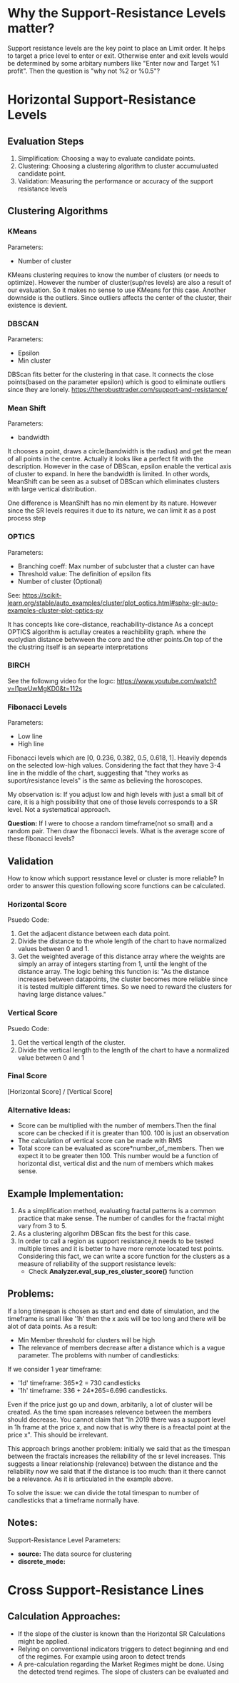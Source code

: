 # Why the Support-Resistance Levels matter?

Support resistance levels are the key point to place an Limit order. It helps to target a price level to enter or exit. Otherwise enter and exit levels would be determined by some arbitary numbers like "Enter now and Target %1 profit". Then the question is "why not %2 or %0.5"?

# Horizontal Support-Resistance Levels
## Evaluation Steps

1. Simplification: Choosing a way to evaluate candidate points.
1. Clustering: Choosing a clustering algorithm to cluster accumuluated candidate point.
1. Validation: Measuring the performance or accuracy of the support resistance levels

## Clustering Algorithms
### KMeans
Parameters:
- Number of cluster

KMeans clustering requires to know the number of clusters (or needs to optimize). However the number of cluster(sup/res levels) are also a result of our evaluation. So it makes no sense to use KMeans for this case. Another downside is the outliers. Since outliers affects the center of the cluster, their existence is devient.

### DBSCAN
Parameters:
- Epsilon
- Min cluster

DBScan fits better for the clustering in that case. It connects the close points(based on the parameter epsilon) which is good to eliminate outliers since they are lonely.
https://therobusttrader.com/support-and-resistance/

### Mean Shift
Parameters:
- bandwidth

It chooses a point, draws a circle(bandwidth is the radius) and get the mean of all points in the centre. Actually it looks like a perfect fit with the description. However in the case of DBScan, epsilon enable the vertical axis of cluster to expand. In here the bandwidth is limited. In other words, MeanShift can be seen as a subset of DBScan which eliminates clusters with large vertical distribution.

One difference is MeanShift has no min element by its nature. However since the SR levels requires it due to its nature, we can limit it as a post process step

### OPTICS
Parameters:
- Branching coeff: Max number of subcluster that a cluster can have
- Threshold value: The definition of epsilon fits
- Number of cluster (Optional)

See: https://scikit-learn.org/stable/auto_examples/cluster/plot_optics.html#sphx-glr-auto-examples-cluster-plot-optics-py

It has concepts lıke core-distance, reachability-distance
As a concept OPTICS algorithm is actullay creates a reachibility graph. where the euclydian distance betwween the core and the other points.On top of the the clustring itself is an sepearte interpretations

### BIRCH
See the followıng video for the logıc:
https://www.youtube.com/watch?v=l1pwUwMgKD0&t=112s

### Fibonacci Levels
Parameters:
- Low line
- High line

Fibonacci levels which are [0, 0.236, 0.382, 0.5, 0.618, 1]. Heavily depends on the selected low-high values. Considering the fact that they have 3-4 line in the middle of the chart, suggesting that "they works as suport/resistance levels" is the same as believing the horoscopes.

My observation is: If you adjust low and high levels with just a small bit of care, it is a high possibility that one of those levels corresponds to a SR level. Not a systematical approach.

**Question:** If I were to choose a random timeframe(not so small) and a random pair. Then draw the fibonacci levels. What is the average score of these fibonacci levels?

## Validation
How to know which support resıstance level or cluster is more reliable? In order to answer this question following score functions can be calculated.
### Horizontal Score
Psuedo Code:
1. Get the adjacent distance between each data point.
1. Divide the distance to the whole length of the chart to have normalized values between 0 and 1.
1. Get the weighted average of this distance array where the weights are simply an array of integers starting from 1, until the lenght of the distance array. The logic behing this function is: "As the distance increases between datapoints, the cluster becomes more reliable since it is tested multiple different times. So we need to reward the clusters for having large distance values."
### Vertical Score
Psuedo Code:
1. Get the vertical length of the cluster.
1. Divide the vertical length to the length of the chart to have a normalized value between 0 and 1

### Final Score
[Horizontal Score] / [Vertical Score]
### Alternative Ideas:
* Score can be multiplied with the number of members.Then the final score can be checked if it is greater than 100. 100 is just an observation
* The calculation of vertical score can be made with RMS
* Total score can be evaluated as score*number_of_members. Then we expect it to be greater then 100. This number would be a function of horizontal dist, vertical dist and the num of members which makes sense.

## Example Implementation:

1. As a simplification method, evaluating fractal patterns is a common practice that make sense. The number of candles for the fractal might vary from 3 to 5.
1. As a clustering algorihm DBScan fits the best for this case.
1. In order to call a region as support resistance,it needs to be tested multiple times and it is better to have more remote located test points. Considering this fact, we can write a score function for the clusters as a measure of reliability of the support resistance levels:
    - Check **Analyzer.eval_sup_res_cluster_score()** function

## Problems:
If a long timespan is chosen as start and end date of simulation, and the timeframe is small like '1h' then the x axis will be too long and there will be alot of data points. As a result:
* Min Member threshold for clusters will be high
* The relevance of members decrease after a distance which is a vague parameter.
The problems with number of candlesticks:

If we consider 1 year timeframe:
* '1d' timeframe: 365*2 = 730 candlesticks
* '1h' timeframe: 336 + 24*265=6.696  candlesticks.

Even if the price just go up and down, arbitarily, a lot of cluster will be created. As the time span increases relevence between the members should decrease. You cannot claim that "In 2019 there was a support level in 1h frame at the price x, and now that is why there is a freactal point at the price x". This should be irrelevant.
	
This approach brings another problem:
	initially we said that as the timespan between the fractals increases the reliability of the sr level increases. This suggests a linear relationship (relevance) between the distance and the reliability
now we said that if the distance is too much: than it there cannot be a relevance. As it is articulated in the example above.

To solve the issue: we can divide the total timespan to number of candlesticks that a timeframe normally have.

## Notes:
Support-Resistance Level Parameters:
* **source:** The data source for clustering
* **discrete_mode:** 


# Cross Support-Resistance Lines
## Calculation Approaches:
* If the slope of the cluster is known than the Horizontal SR Calculations might be applied.
* Relying on conventional indicators triggers to detect beginning and end of the regimes. For example using aroon to detect trends
* A pre-calculation regarding the Market Regimes might be done. Using the detected trend regimes. The slope of clusters can be evaluated and 

